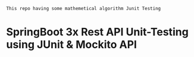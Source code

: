 ``This repo having some mathemetical algorithm Junit Testing``
<br>
<h1>SpringBoot 3x Rest API Unit-Testing using JUnit & Mockito API</h1>
<br>



